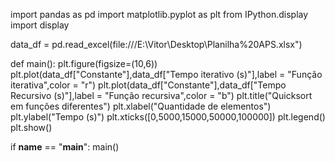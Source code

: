 import pandas as pd
import matplotlib.pyplot as plt
from IPython.display import display

data_df = pd.read_excel(file:///E:\Vitor\Desktop\Planilha%20APS.xlsx")

def main():
    plt.figure(figsize=(10,6))
    plt.plot(data_df["Constante"],data_df["Tempo iterativo (s)"],label = "Função iterativa",color = "r")
    plt.plot(data_df["Constante"],data_df["Tempo Recursivo (s)"],label = "Função recursiva",color = "b")
    plt.title("Quicksort em funções diferentes")
    plt.xlabel("Quantidade de elementos")
    plt.ylabel("Tempo (s)")
    plt.xticks([0,5000,15000,50000,100000])
    plt.legend()
    plt.show()

if __name__ == "__main__":
    main()
    
